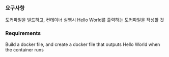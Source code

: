 ### 요구사항 
도커파일을 빌드하고, 컨테이너 실행시 Hello World를 출력하는 도커파일을 작성할 것

### Requirements
Build a docker file, and create a docker file that outputs Hello World when the container runs

